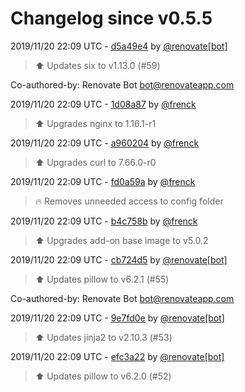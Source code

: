# Changelog since v0.5.5

2019/11/20 22:09 UTC - [d5a49e4](https://github.com/hassio-addons/addon-motioneye/commit/d5a49e4076b867c781510a45b3f4c368dc57d126) by [@renovate[bot]](https://github.com/apps/renovate)
> :arrow_up: Updates six to v1.13.0 (#59)



Co-authored-by: Renovate Bot <bot@renovateapp.com> 

2019/11/20 22:09 UTC - [1d08a87](https://github.com/hassio-addons/addon-motioneye/commit/1d08a8755be943d7abe01aec72866371837e66e2) by [@frenck](https://github.com/frenck)
> :arrow_up: Upgrades nginx to 1.16.1-r1 

2019/11/20 22:09 UTC - [a960204](https://github.com/hassio-addons/addon-motioneye/commit/a9602047c361c1f855a995bf183e5c6c2fcae480) by [@frenck](https://github.com/frenck)
> :arrow_up: Upgrades curl to 7.66.0-r0 

2019/11/20 22:09 UTC - [fd0a59a](https://github.com/hassio-addons/addon-motioneye/commit/fd0a59af64601cfc30a9dce79d2303d43aafc7ea) by [@frenck](https://github.com/frenck)
> :fire: Removes unneeded access to config folder 

2019/11/20 22:09 UTC - [b4c758b](https://github.com/hassio-addons/addon-motioneye/commit/b4c758b67475365acfb21cf87625582691ac28f9) by [@frenck](https://github.com/frenck)
> :arrow_up: Upgrades add-on base image to v5.0.2 

2019/11/20 22:09 UTC - [cb724d5](https://github.com/hassio-addons/addon-motioneye/commit/cb724d5930cce82479f494504020f9bfb5e849ee) by [@renovate[bot]](https://github.com/apps/renovate)
> :arrow_up: Updates pillow to v6.2.1 (#55)



Co-authored-by: Renovate Bot <bot@renovateapp.com> 

2019/11/20 22:09 UTC - [9e7fd0e](https://github.com/hassio-addons/addon-motioneye/commit/9e7fd0eb12314d9584db1a09225d84e10151bd6f) by [@renovate[bot]](https://github.com/apps/renovate)
> :arrow_up: Updates jinja2 to v2.10.3 (#53) 

2019/11/20 22:09 UTC - [efc3a22](https://github.com/hassio-addons/addon-motioneye/commit/efc3a225243cac37b1afd38d6835e57229019659) by [@renovate[bot]](https://github.com/apps/renovate)
> :arrow_up: Updates pillow to v6.2.0 (#52) 

